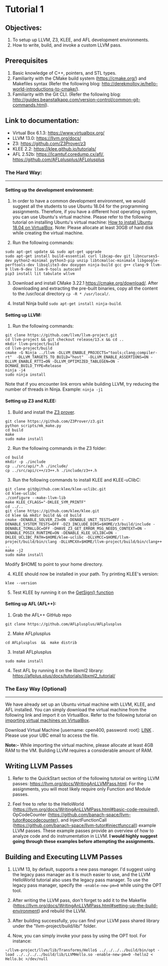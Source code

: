 # Tutorial 1

## Objectives:

1. To setup up LLVM, Z3, KLEE, and AFL development environments.
2. How to write, build, and invoke a custom LLVM pass.

## Prerequisites

1. Basic knowledge of C++, pointers, and STL types.
2. Familiarity with the CMake build system (https://cmake.org/) and Makefiles syntax (Refer the following blog: http://derekmolloy.ie/hello-world-introductions-to-cmake/).
3. Familiarity with the Git CLI. (Refer the following blog: http://guides.beanstalkapp.com/version-control/common-git-commands.html).

## Link to documentation:

- Virtual Box 6.1.3: https://www.virtualbox.org/
- LLVM 13.0: https://llvm.org/docs/
- Z3: https://github.com/Z3Prover/z3
- KLEE 2.2:   https://klee.github.io/tutorials/
- AFL 2.52b: https://lcamtuf.coredump.cx/afl/, https://github.com/AFLplusplus/AFLplusplus

### The Hard Way:
------------

#### Setting up the development environment:

1. In order to have a common development environment, we would suggest all the students to use Ubuntu 18.04 for the programming assignments. Therefore, if you have a different host operating system, you can use Ubuntu's virtual machine. Please refer to the following tutorial on installing Ubuntu's virtual machine: [How to install Ubuntu 18.04 on VirtualBox](https://linuxhint.com/install_ubuntu_18-04_virtualbox/). Note: Please allocate at least 30GB of hard disk while creating the virtual machine.

2. Run the following commands:
```shell
sudo apt-get update && sudo apt-get upgrade
sudo apt-get install build-essential curl libcap-dev git libncurses5-dev python2-minimal python3-pip unzip libtcmalloc-minimal4 libgoogle-perftools-dev libsqlite3-dev doxygen ninja-build gcc g++ clang-9 llvm-9 llvm-9-dev llvm-9-tools autoconf
pip3 install lit tabulate wllvm
```

3. Download and install CMake 3.22.1 https://cmake.org/download/. After downloading and extracting the pre-built binaries, copy all the content to the /usr/local directory `cp -R * /usr/local/`.

4. Install Ninja build `sudo apt-get install ninja-build`.


#### Setting up LLVM:

1. Run the following commands:
```shell
git clone https://github.com/llvm/llvm-project.git
cd llvm-project && git checkout release/13.x && cd ..
mkdir llvm-project/build
cd llvm-project/build
cmake -G Ninja ../llvm -DLLVM_ENABLE_PROJECTS="tools;clang;compiler-rt"  -DLLVM_TARGETS_TO_BUILD="host"  -DLLVM_ENABLE_ASSERTIONS=ON -DLLVM_ENABLE_RTTI=ON -DLLVM_OPTIMIZED_TABLEGEN=ON -DCMAKE_BUILD_TYPE=Release
ninja -j4
sudo ninja install
```

Note that if you encounter link errors while building LLVM, try reducing the number of threads in Ninja. Example: ```ninja -j1```

#### Setting up Z3 and KLEE:

1. Build and install the [Z3 prover](https://github.com/Z3Prover/z3).
```shell
git clone https://github.com/Z3Prover/z3.git
python scripts/mk_make.py
cd build
make
sudo make install
```

2. Run the following commands in the Z3 folder:
```shell
cd build
mkdir -p ./include
cp ../src/api/*.h ./include/
cp ../src/api/c++/z3++.h ./include/z3++.h
```

3. Run the following commands to install KLEE and KLEE-uClibC:
```shell
git clone git@github.com:klee/klee-uclibc.git
cd klee-uclibc
./configure --make-llvm-lib
make KLEE_CFLAGS="-DKLEE_SYM_PRINTF"
cd ../..
git clone https://github.com/klee/klee.git
cd klee && mkdir build && cd build
cmake -DENABLE_SOLVER_Z3=ON -DENABLE_UNIT_TESTS=OFF -DENABLE_SYSTEM_TESTS=OFF -DZ3_INCLUDE_DIRS=$HOME/z3/build/include -DENABLE_TCMALLOC=OFF -DHAVE_Z3_GET_ERROR_MSG_NEEDS_CONTEXT=ON -DENABLE_POSIX_RUNTIME=ON -DENABLE_KLEE_UCLIBC=ON -DKLEE_UCLIBC_PATH=$HOME/klee-uclibc -DLLVMCC=$HOME/llvm-project/build/bin/clang -DLLVMCXX=$HOME/llvm-project/build/bin/clang++ ..
make -j2
sudo make install
```

Modify $HOME to point to your home directory.


4. KLEE should now be installed in your path. Try printing KLEE's version:
```shell
klee --version
```

5. Test KLEE by running it on the [GetSign() function](https://klee.github.io/tutorials/testing-function/)


#### Setting up AFL (AFL++):


1. Grab the AFL++ GitHub repo
```shell
git clone https://github.com/AFLplusplus/AFLplusplus
```

2. Make AFLplusplus
```shell
cd AFLplusplus  &&  make distrib
```

3. Install AFLplusplus
```shell
sudo make install
```

4. Test AFL by running it on the libxml2 library: https://aflplus.plus/docs/tutorials/libxml2_tutorial/

### The Easy Way (Optional)
------------

We have already set up an Ubuntu virtual machine with LLVM, KLEE, and AFL installed. You can simply download the virtual machine from the following link and import it on VirtualBox. Refer to the following tutorial on [importing virtual machines on VirtualBox](https://docs.oracle.com/cd/E26217_01/E26796/html/qs-import-vm.html "importing Virtual machines on VirtualBox").

Download Virtual Machine [username: cpen400, password: root]: [LINK](https://ubcca-my.sharepoint.com/:u:/g/personal/uditag97_student_ubc_ca/ERuvE5FmjlpNj5_3IfbY3tkBCEGGfNB8_uPSAu5OW-KXoQ "LINK") . Please use your UBC email to access the file.

**Note:-**  While importing the virtual machine, please allocate at least 4GB RAM to the VM. Building LLVM requires a considerable amount of RAM.

## Writing LLVM Passes

1. Refer to the QuickStart section of the following tutorial on writing LLVM passes: https://llvm.org/docs/WritingAnLLVMPass.html. For the assignments, you will most likely require only Function and Module passes.

2. Feel free to refer to the HelloWorld (https://llvm.org/docs/WritingAnLLVMPass.html#basic-code-required), OpCodeCounter (https://github.com/banach-space/llvm-tutor#opcodecounter), and InjectFunctionCall (https://github.com/banach-space/llvm-tutor#injectfunccall) example LLVM passes. These example passes provide an overview of how to analyze code and do instrumentation in LLVM. **I would highly suggest going through these examples before attempting the assignments.**

## Building and Executing LLVM Passes

1. LLVM 13, by default, supports a new pass manager. I'd suggest using the legacy pass manager as it is much easier to use, and the LLVM HelloWorld tutorial also uses the legacy pass manager. To use the legacy pass manager, specify the `-enable-new-pm=0` while using the OPT tool.

2. After writing the LLVM pass, don't forget to add it to the Makefile (https://llvm.org/docs/WritingAnLLVMPass.html#setting-up-the-build-environment) and rebuild the LLVM.

3. After building successfully, you can find your LLVM pass shared library under the "llvm-project/build/lib/" folder.

4. Now, you can simply invoke your pass by using the OPT tool. For instance:
```shell
~/llvm-project/llvm/lib/Transforms/Hello$ ../../../../build/bin/opt -load ../../../../build/lib/LLVMHello.so -enable-new-pm=0 -hello2 < Hello.bc >/dev/null
```
